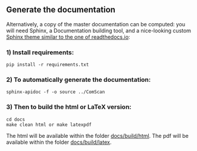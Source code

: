 ## Generate the documentation


Alternatively, a copy of the master documentation can be computed: 
you will need Sphinx, a Documentation building tool, and a nice-looking custom 
[Sphinx theme similar to the one of readthedocs.io](https://sphinx-rtd-theme.readthedocs.io/en/latest/):

### 1) Install requirements:
```
pip install -r requirements.txt
```

### 2) To automatically generate the documentation:
```
sphinx-apidoc -f -o source ../ComScan
```

### 3) Then to build the html or LaTeX version: 
```
cd docs
make clean html or make latexpdf
```

The html will be available within the folder [docs/build/html](docs/build/html/index.html).
The pdf will be available within the folder [docs/build/latex](docs/build/latex/ComScan.pdf).